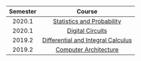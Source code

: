 | Semester | Course |
| :---: | :---: |
| 2020.1  | [Statistics and Probability](https://marcielbp.github.io/Statistics-and-Probability)  |
| 2020.1  | [Digital Circuits](https://marcielbp.github.io/Circuits) |
| 2019.2 | [Differential and Integral Calculus](https://marcielbp.github.io/Calculus) |
| 2019.2 | [Computer Architecture](https://marcielbp.github.io/Computer-Architecture) |
